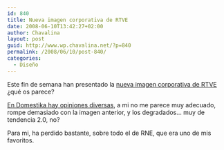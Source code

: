```yaml
---
id: 840
title: Nueva imagen corporativa de RTVE
date: 2008-06-10T13:42:27+02:00
author: Chavalina
layout: post
guid: http://www.wp.chavalina.net/?p=840
permalink: /2008/06/10/post-840/
categories:
  - Diseño
---
```

Este fin de semana han presentado la <a href="http://www.rtve.es/noticias/20080607/rtve-presenta-nueva-imagen-corporativa/79590.shtml" target="_blank">nueva imagen corporativa de RTVE</a> ¿qué os parece?

<a href="http://www.domestika.org/foros/viewtopic.php?t=69755&#038;postdays=0&#038;postorder=asc&#038;start=15" target="_blank">En Domestika hay opiniones diversas</a>, a mi no me parece muy adecuado, rompe demasiado con la imagen anterior, y los degradados… muy de tendencia 2.0, no?

Para mi, ha perdido bastante, sobre todo el de RNE, que era uno de mis favoritos.